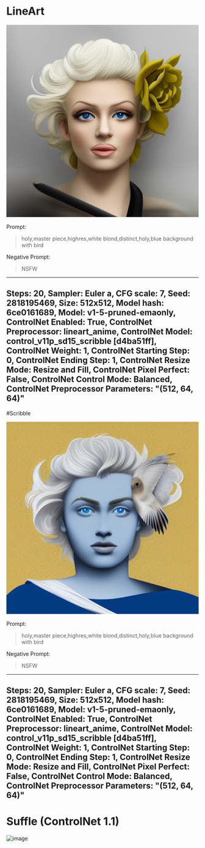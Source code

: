 # LineArt

<!-- Image-->
![image](https://github.com/parechae123/Data_VR_002_2023heoyoon/blob/main/StableDiffusion/00022-89630212.png?raw=true)

Prompt:
>holy,master piece,highres,white blond,distinct,holy,blue background with bird

Negative Prompt:
>NSFW
---
Steps: 20, Sampler: Euler a, CFG scale: 7, Seed: 2818195469, Size: 512x512, Model hash: 6ce0161689, Model: v1-5-pruned-emaonly, ControlNet Enabled: True, ControlNet Preprocessor: lineart_anime, ControlNet Model: control_v11p_sd15_scribble [d4ba51ff], ControlNet Weight: 1, ControlNet Starting Step: 0, ControlNet Ending Step: 1, ControlNet Resize Mode: Resize and Fill, ControlNet Pixel Perfect: False, ControlNet Control Mode: Balanced, ControlNet Preprocessor Parameters: "(512, 64, 64)"
---

#Scribble
<!-- Image-->
![image](https://github.com/parechae123/Data_VR_002_2023heoyoon/blob/main/StableDiffusion/00036-2818195469.png?raw=true)

Prompt:
>holy,master piece,highres,white blond,distinct,holy,blue background with bird

Negative Prompt:
>NSFW
---
Steps: 20, Sampler: Euler a, CFG scale: 7, Seed: 2818195469, Size: 512x512, Model hash: 6ce0161689, Model: v1-5-pruned-emaonly, ControlNet Enabled: True, ControlNet Preprocessor: lineart_anime, ControlNet Model: control_v11p_sd15_scribble [d4ba51ff], ControlNet Weight: 1, ControlNet Starting Step: 0, ControlNet Ending Step: 1, ControlNet Resize Mode: Resize and Fill, ControlNet Pixel Perfect: False, ControlNet Control Mode: Balanced, ControlNet Preprocessor Parameters: "(512, 64, 64)"
---
# Suffle (ControlNet 1.1)
<!-- Image -->
![image]()